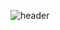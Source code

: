 ![header](https://capsule-render.vercel.app/api?type=waving&color=gradient&height=300&section=header&text=Hello!%F0%9F%A4%97)
